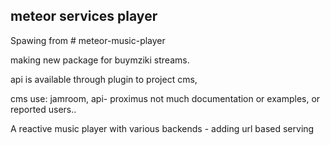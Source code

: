 meteor services player
----------------------

Spawing from # meteor-music-player

making new package for buymziki streams.

api is available through plugin to project cms,

 cms use: jamroom, api- proximus
  not much documentation or examples, or reported users..


A reactive music player with various backends - adding url based serving
